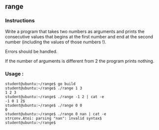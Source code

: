 ## range

### Instructions

Write a program that takes two numbers as arguments and prints the consecutive values that begins at the first number and end at the second number (including the values of those numbers !).

Errors should be handled.

If the number of arguments is different from 2 the program prints nothing.

### Usage :

```console
student@ubuntu:~/range$ go build
student@ubuntu:~/range$ ./range 1 3
1 2 3
student@ubuntu:~/range$ ./range -1 2 | cat -e
-1 0 1 2$
student@ubuntu:~/range$ ./range 0 0
0
student@ubuntu:~/range$ ./range 0 nan | cat -e
strconv.Atoi: parsing "nan": invalid syntax$
student@ubuntu:~/range$
```
